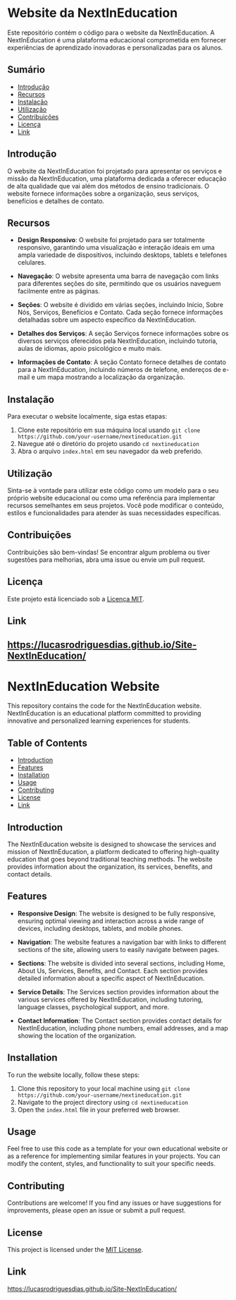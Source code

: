 # Website da NextInEducation

Este repositório contém o código para o website da NextInEducation. A NextInEducation é uma plataforma educacional comprometida em fornecer experiências de aprendizado inovadoras e personalizadas para os alunos.

## Sumário

- [Introdução](#introdução)
- [Recursos](#recursos)
- [Instalação](#instalação)
- [Utilização](#utilização)
- [Contribuições](#contribuições)
- [Licença](#licença)
- [Link](#link)
  
## Introdução

O website da NextInEducation foi projetado para apresentar os serviços e missão da NextInEducation, uma plataforma dedicada a oferecer educação de alta qualidade que vai além dos métodos de ensino tradicionais. O website fornece informações sobre a organização, seus serviços, benefícios e detalhes de contato.

## Recursos

- **Design Responsivo**: O website foi projetado para ser totalmente responsivo, garantindo uma visualização e interação ideais em uma ampla variedade de dispositivos, incluindo desktops, tablets e telefones celulares.

- **Navegação**: O website apresenta uma barra de navegação com links para diferentes seções do site, permitindo que os usuários naveguem facilmente entre as páginas.

- **Seções**: O website é dividido em várias seções, incluindo Início, Sobre Nós, Serviços, Benefícios e Contato. Cada seção fornece informações detalhadas sobre um aspecto específico da NextInEducation.

- **Detalhes dos Serviços**: A seção Serviços fornece informações sobre os diversos serviços oferecidos pela NextInEducation, incluindo tutoria, aulas de idiomas, apoio psicológico e muito mais.

- **Informações de Contato**: A seção Contato fornece detalhes de contato para a NextInEducation, incluindo números de telefone, endereços de e-mail e um mapa mostrando a localização da organização.

## Instalação

Para executar o website localmente, siga estas etapas:

1. Clone este repositório em sua máquina local usando `git clone https://github.com/your-username/nextineducation.git`
2. Navegue até o diretório do projeto usando `cd nextineducation`
3. Abra o arquivo `index.html` em seu navegador da web preferido.

## Utilização

Sinta-se à vontade para utilizar este código como um modelo para o seu próprio website educacional ou como uma referência para implementar recursos semelhantes em seus projetos. Você pode modificar o conteúdo, estilos e funcionalidades para atender às suas necessidades específicas.

## Contribuições

Contribuições são bem-vindas! Se encontrar algum problema ou tiver sugestões para melhorias, abra uma issue ou envie um pull request.

## Licença

Este projeto está licenciado sob a [Licença MIT](LICENSE).

## Link

https://lucasrodriguesdias.github.io/Site-NextInEducation/
----------------------------------------------------------------------------------------------------
# NextInEducation Website

This repository contains the code for the NextInEducation website. NextInEducation is an educational platform committed to providing innovative and personalized learning experiences for students.

## Table of Contents

- [Introduction](#introduction)
- [Features](#features)
- [Installation](#installation)
- [Usage](#usage)
- [Contributing](#contributing)
- [License](#license)
- [Link](#link)
  
## Introduction

The NextInEducation website is designed to showcase the services and mission of NextInEducation, a platform dedicated to offering high-quality education that goes beyond traditional teaching methods. The website provides information about the organization, its services, benefits, and contact details.

## Features

- **Responsive Design**: The website is designed to be fully responsive, ensuring optimal viewing and interaction across a wide range of devices, including desktops, tablets, and mobile phones.

- **Navigation**: The website features a navigation bar with links to different sections of the site, allowing users to easily navigate between pages.

- **Sections**: The website is divided into several sections, including Home, About Us, Services, Benefits, and Contact. Each section provides detailed information about a specific aspect of NextInEducation.

- **Service Details**: The Services section provides information about the various services offered by NextInEducation, including tutoring, language classes, psychological support, and more.

- **Contact Information**: The Contact section provides contact details for NextInEducation, including phone numbers, email addresses, and a map showing the location of the organization.

## Installation

To run the website locally, follow these steps:

1. Clone this repository to your local machine using `git clone https://github.com/your-username/nextineducation.git`
2. Navigate to the project directory using `cd nextineducation`
3. Open the `index.html` file in your preferred web browser.

## Usage

Feel free to use this code as a template for your own educational website or as a reference for implementing similar features in your projects. You can modify the content, styles, and functionality to suit your specific needs.

## Contributing

Contributions are welcome! If you find any issues or have suggestions for improvements, please open an issue or submit a pull request. 

## License

This project is licensed under the [MIT License](LICENSE).

## Link

https://lucasrodriguesdias.github.io/Site-NextInEducation/


